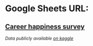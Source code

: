 # Google Sheets URL:
## [Career happiness survey](https://docs.google.com/spreadsheets/d/1Vbmel8KlCPcz93UZbATaafTOSsaVNQnmlcwCa9dfnHQ)

*Data publicly available [on kaggle](https://www.kaggle.com/datasets/deepalisukhdeve/data-professional-survey/data)*
